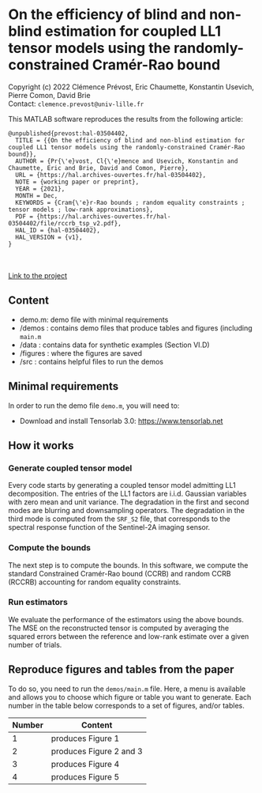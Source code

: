 # On the efficiency of blind and non-blind estimation for coupled LL1 tensor models using the randomly-constrained Cramér-Rao bound

Copyright (c) 2022 Clémence Prévost, Eric Chaumette, Konstantin Usevich, Pierre Comon, David Brie <br>
Contact: ```clemence.prevost@univ-lille.fr```

This MATLAB software reproduces the results from the following article:
```
@unpublished{prevost:hal-03504402,
  TITLE = {{On the efficiency of blind and non-blind estimation for coupled LL1 tensor models using the randomly-constrained Cramér-Rao bound}},
  AUTHOR = {Pr{\'e}vost, Cl{\'e}mence and Usevich, Konstantin and Chaumette, Eric and Brie, David and Comon, Pierre},
  URL = {https://hal.archives-ouvertes.fr/hal-03504402},
  NOTE = {working paper or preprint},
  YEAR = {2021},
  MONTH = Dec,
  KEYWORDS = {Cram{\'e}r-Rao bounds ; random equality constraints ; tensor models ; low-rank approximations},
  PDF = {https://hal.archives-ouvertes.fr/hal-03504402/file/rccrb_tsp_v2.pdf},
  HAL_ID = {hal-03504402},
  HAL_VERSION = {v1},
}
```
<br><br>
[Link to the project](https://github.com/cprevost4/RCCRB_Software)

## Content

 - demo.m: demo file with minimal requirements 
 - /demos : contains demo files that produce tables and figures (including ```main.m```
 - /data : contains data for synthetic examples (Section VI.D)
 - /figures : where the figures are saved
 - /src : contains helpful files to run the demos

## Minimal requirements

 In order to run the demo file ```demo.m```, you will need to:
 - Download and install Tensorlab 3.0: https://www.tensorlab.net

 ## How it works
 
 ### Generate coupled tensor model
 
Every code starts by generating a coupled tensor model admitting LL1 decomposition. The entries of the LL1 factors are i.i.d. Gaussian variables with zero mean and unit variance.
The degradation in the first and second modes are blurring and downsampling operators. The degradation in the third mode is computed from the ```SRF_S2``` file, that corresponds to the spectral response function of the Sentinel-2A imaging sensor. 
 
 ### Compute the bounds
 
 The next step is to compute the bounds. In this software, we compute the standard Constrained Cramér-Rao bound (CCRB) and random CCRB (RCCRB) accounting for random equality constraints.
 
 ### Run estimators
 
 We evaluate the performance of the estimators using the above bounds. The MSE on the reconstructed tensor is computed by averaging the squared errors between the reference and low-rank estimate over a given number of trials.


## Reproduce figures and tables from the paper

To do so, you need to run the ```demos/main.m``` file.
Here, a menu is available and allows you to choose which figure or table you want to generate.
Each number in the table below corresponds to a set of figures, and/or tables.

| Number | Content                                        |
|--------|------------------------------------------------|
| 1      | produces Figure 1                              |
| 2      | produces Figure 2 and 3                        |
| 3      | produces Figure 4                              |
| 4      | produces Figure 5                              |
